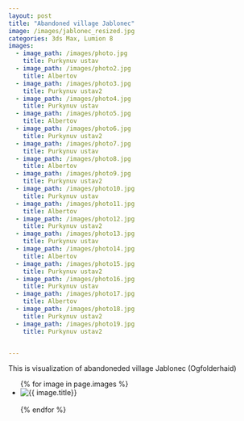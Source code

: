 ```yaml
---
layout: post
title: "Abandoned village Jablonec"
image: /images/jablonec_resized.jpg
categories: 3ds Max, Lumion 8
images:
  - image_path: /images/photo.jpg
    title: Purkynuv ustav
  - image_path: /images/photo2.jpg
    title: Albertov
  - image_path: /images/photo3.jpg
    title: Purkynuv ustav2
  - image_path: /images/photo4.jpg
    title: Purkynuv ustav
  - image_path: /images/photo5.jpg
    title: Albertov
  - image_path: /images/photo6.jpg
    title: Purkynuv ustav2
  - image_path: /images/photo7.jpg
    title: Purkynuv ustav
  - image_path: /images/photo8.jpg
    title: Albertov
  - image_path: /images/photo9.jpg
    title: Purkynuv ustav2
  - image_path: /images/photo10.jpg
    title: Purkynuv ustav
  - image_path: /images/photo11.jpg
    title: Albertov
  - image_path: /images/photo12.jpg
    title: Purkynuv ustav2
  - image_path: /images/photo13.jpg
    title: Purkynuv ustav
  - image_path: /images/photo14.jpg
    title: Albertov
  - image_path: /images/photo15.jpg
    title: Purkynuv ustav2
  - image_path: /images/photo16.jpg
    title: Purkynuv ustav
  - image_path: /images/photo17.jpg
    title: Albertov
  - image_path: /images/photo18.jpg
    title: Purkynuv ustav2
  - image_path: /images/photo19.jpg
    title: Purkynuv ustav2


---
```



This is visualization of abandoneded village Jablonec (Ogfolderhaid)



<ul class="2018-09-01-Jablonec">
  {% for image in page.images %}
    <li><img src="{{ image.image_path }}" alt="{{ image.title}}"/></li>
    <br>
  {% endfor %}
</ul>
